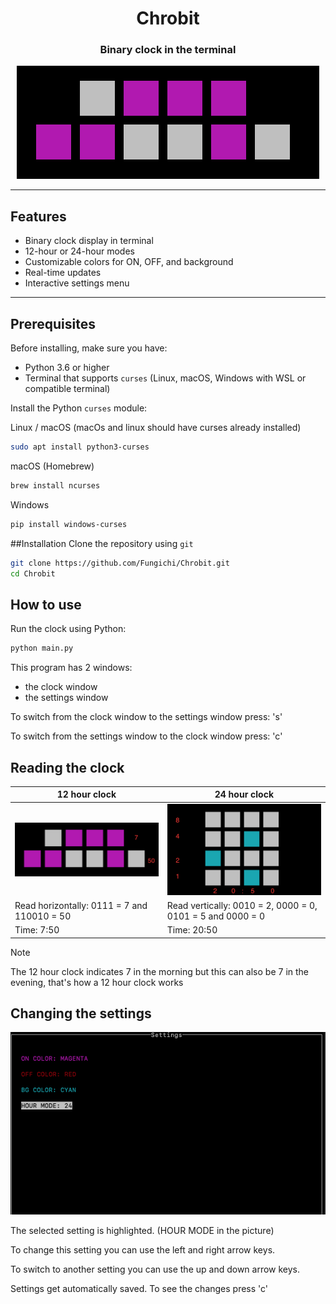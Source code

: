<h1 align="center">Chrobit</h1>
<h3 align="center">Binary clock in the terminal</h3>
<p align="center">
  <img src="https://github.com/Fungichi/Chrobit/blob/main/img/clock12.png" />
</p>


---

## Features

- Binary clock display in terminal
- 12-hour or 24-hour modes
- Customizable colors for ON, OFF, and background
- Real-time updates
- Interactive settings menu

---

## Prerequisites

Before installing, make sure you have:

- Python 3.6 or higher
- Terminal that supports `curses` (Linux, macOS, Windows with WSL or compatible terminal)

Install the Python `curses` module:

Linux / macOS (macOs and linux should have curses already installed)
```bash
sudo apt install python3-curses
```
macOS (Homebrew)
```bash
brew install ncurses
```
Windows
```bash
pip install windows-curses
```

##Installation
Clone the repository using `git`
```bash
git clone https://github.com/Fungichi/Chrobit.git
cd Chrobit
```

## How to use
Run the clock using Python:
```bash
python main.py
```

This program has 2 windows:
- the clock window
- the settings window

To switch from the clock window to the settings window press: 's'

To switch from the settings window to the clock window press: 'c'

## Reading the clock

| 12 hour clock  | 24 hour clock |
| ------------- | ------------- |
| <img src="https://github.com/Fungichi/Chrobit/blob/main/img/clock12%20kopie.png"></img>  | <img src="https://github.com/Fungichi/Chrobit/blob/main/img/clock24.png"></img>  |
| Read horizontally: 0111 = 7 and 110010 = 50| Read vertically: 0010 = 2, 0000 = 0, 0101 = 5 and 0000 = 0  |
| Time: 7:50 | Time: 20:50 |

> [!NOTE]
> The 12 hour clock indicates 7 in the morning but this can also be 7 in the evening, that's how a 12 hour clock works

## Changing the settings
<img src="https://github.com/Fungichi/Chrobit/blob/main/img/settings.png"></img>

The selected setting is highlighted. (HOUR MODE in the picture)

To change this setting you can use the left and right arrow keys.

To switch to another setting you can use the up and down arrow keys.

Settings get automatically saved. To see the changes press 'c'
